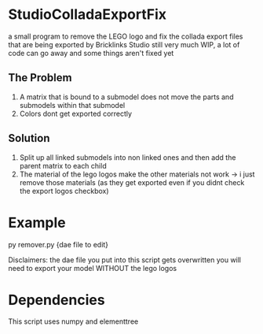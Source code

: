 # StudioColladaExportFix
a small program to remove the LEGO logo and fix the collada export files that are being exported by Bricklinks Studio
still very much WIP, a lot of code can go away and some things aren't fixed yet

## The Problem
1. A matrix that is bound to a submodel does not move the parts and submodels within that submodel
2. Colors dont get exported correctly

## Solution
1. Split up all linked submodels into non linked ones and then add the parent matrix to each child
2. The material of the lego logos make the other materials not work -> i just remove those materials (as they get exported even if you didnt check the export logos checkbox)

# Example
py remover.py {dae file to edit}

Disclaimers: 
the dae file you put into this script gets overwritten
you will need to export your model WITHOUT the lego logos

# Dependencies
This script uses numpy and elementtree
